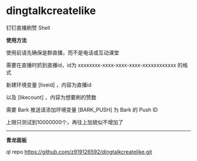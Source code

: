 # dingtalkcreatelike
钉钉直播刷赞 Shell

**使用方法**

使用前请先确保是群直播，而不是电话或互动课堂

需要在直播时抓到直播id，id为 xxxxxxxx-xxxx-xxxx-xxxx-xxxxxxxxxxxx 的格式

新建环境变量 [liveid] ，内容为直播id

以及 [likecount] ，内容为想要刷的赞数

需要 Bark 推送请添加环境变量 [BARK_PUSH] 为 Bark 的 Push ID

上限只测试到10000000个，再往上加貌似不增加了

---

**青龙面板**

ql repo https://github.com/z919126592/dingtalkcreatelike.git
